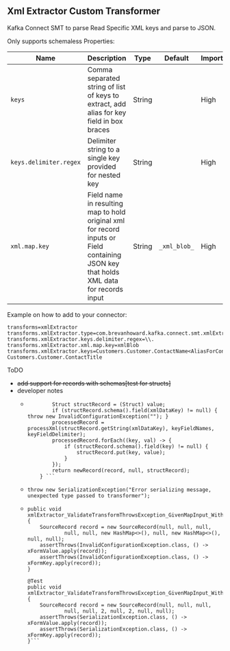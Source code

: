 ## Xml Extractor Custom Transformer

Kafka Connect SMT to parse Read Specific XML keys and parse to JSON.

Only supports schemaless
Properties:

| Name                   | Description                                                                                                                                          | Type           | Default | Importance  |
|------------------------|------------------------------------------------------------------------------------------------------------------------------------------------------|----------------|---------|-------------|
| `keys`                 | Comma separated string of list of keys to extract, add alias for key field in box braces                                                             | String         |         | High        |
| `keys.delimiter.regex` | Delimiter string to a single key provided for nested key                                                                                             | String         |         | High        |
| `xml.map.key`          | Field name in resulting map to hold original xml for <String> record inputs or Field containing JSON key that holds XML data for <Map> records input | String         | `_xml_blob_` | High |



Example on how to add to your connector:
```
transforms=xmlExtractor
transforms.xmlExtractor.type=com.brevanhoward.kafka.connect.smt.xmlExtractor
transforms.xmlExtractor.keys.delimiter.regex=\\.
transforms.xmlExtractor.xml.map.key=xmlBlob
transforms.xmlExtractor.keys=Customers.Customer.ContactName<AliasForContactName>,Customers.Customer.ContactName, Customers.Customer.ContactTitle
```

ToDO
* ~~add support for records with schemas[test for structs]~~
* developer notes
  * ```else if (value instanceof Struct) {
            Struct structRecord = (Struct) value;
            if (structRecord.schema().field(xmlDataKey) != null) { throw new InvalidConfigurationException(""); }
            processedRecord = processXml(structRecord.getString(xmlDataKey), keyFieldNames, keyFieldDelimiter);
            processedRecord.forEach((key, val) -> {
                if (structRecord.schema().field(key) != null) {
                    structRecord.put(key, value);
                }
            });
            return newRecord(record, null, structRecord);
        } ```
  * ```throw new SerializationException("Error serializing message, unexpected type passed to transformer"); ```
  * ```@Test
    public void xmlExtractor_ValidateTransformThrowsException_GivenMapInput_WithMissingMapKey() {
        SourceRecord record = new SourceRecord(null, null, null,
                null, null, new HashMap<>(), null, new HashMap<>(), null, null);
        assertThrows(InvalidConfigurationException.class, () -> xFormValue.apply(record));
        assertThrows(InvalidConfigurationException.class, () -> xFormKey.apply(record));
    }

    @Test
    public void xmlExtractor_ValidateTransformThrowsException_GivenMapInput_WithInvalidType() {
        SourceRecord record = new SourceRecord(null, null, null,
                null, null, 2, null, 2, null, null);
        assertThrows(SerializationException.class, () -> xFormValue.apply(record));
        assertThrows(SerializationException.class, () -> xFormKey.apply(record));
    }```
    
